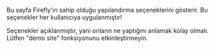 Bu sayfa Firefly'ın sahip olduğu yapılandırma seçeneklerini gösterir. Bu seçenekler her kullanıcıya uygulanmıştır!

Seçenekler açıklanmıştır, yani onların ne yaptığını anlamak kolay olmalı. Lütfen "demo site" fonksiyonunu etkinleştirmeyin.